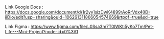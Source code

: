 Link Google Docs :
https://docs.google.com/document/d/1r2yy1sizDwK4899rAoRrVdx40D-iiDio/edit?usp=sharing&ouid=106261311806054574669&rtpof=true&sd=true

Link Figma :
https://www.figma.com/file/L0Ssa3m7T0IWKti5yKo7Tm/Pet-Life---Mini-Project?node-id=0%3A1